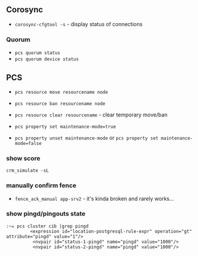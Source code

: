 

## Corosync

  * `corosync-cfgtool -s` - display status of connections

### Quorum
  * `pcs quorum status`
  * `pcs quorum device status`

## PCS

  * `pcs resource move resourcename node`
  * `pcs resource ban resourcename node`
  * `pcs resource clear resourcename` - clear temporary move/ban


  * `pcs property set maintenance-mode=true`
  * `pcs property unset maintenance-mode` or `pcs property set maintenance-mode=false`


### show score

   `crm_simulate -sL`


### manually confirm fence

  * `fence_ack_manual app-srv2` - it's kinda broken and rarely works...

### show pingd/pingouts state

```
:~☠ pcs cluster cib |grep pingd
         <expression id="location-postgresql-rule-expr" operation="gt" attribute="pingd" value="1"/>
          <nvpair id="status-1-pingd" name="pingd" value="1000"/>
          <nvpair id="status-2-pingd" name="pingd" value="1000"/>
```
